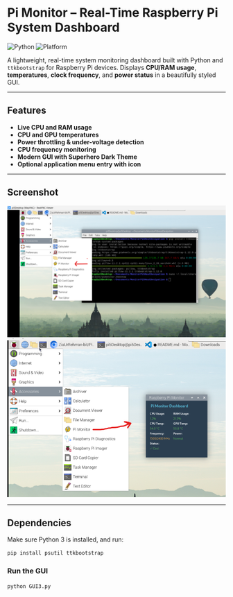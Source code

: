 # Pi Monitor – Real-Time Raspberry Pi System Dashboard

![Python](https://img.shields.io/badge/Python-3.7%2B-blue.svg)
![Platform](https://img.shields.io/badge/Platform-Raspberry%20Pi-green.svg)
<!-- ![License](https://img.shields.io/badge/License-MIT-brightgreen.svg) -->

A lightweight, real-time system monitoring dashboard built with Python and `ttkbootstrap` for Raspberry Pi devices. Displays **CPU/RAM usage**, **temperatures**, **clock frequency**, and **power status** in a beautifully styled GUI.

---

## Features

- **Live CPU and RAM usage**
- **CPU and GPU temperatures**
- **Power throttling & under-voltage detection**
- **CPU frequency monitoring**
- **Modern GUI with Superhero Dark Theme**
- **Optional application menu entry with icon**

---

## Screenshot

![Pi Monitor Screenshot](pimon1.png)
![Pi Monitor Screenshot](pimon2.png)

---

## Dependencies

Make sure Python 3 is installed, and run:

```bash
pip install psutil ttkbootstrap
```
### Run the GUI

```bash
python GUI3.py
```

